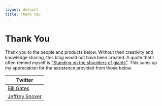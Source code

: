 ```yaml
---
layout: default
title: Thank You
---
```

# Thank You

Thank you to the people and products below. Without their creativity and knowledge sharing, this blog would not have been created. A quote that I often remind myself is ["Standing on the shoulders of giants"](https://en.wikipedia.org/wiki/Standing_on_the_shoulders_of_giants). This sums up my appreciation for the assistance provided from those below.


|Twitter|
| --- |
|[Bill Gates](https://twitter.com/BillGates)|
|[Jeffrey Snover](https://twitter.com/jsnover)|

